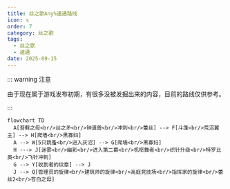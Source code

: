 ```yaml
---
title: 丝之歌Any%速通路线
icon: s
order: 7
category: 丝之歌
tags:
  - 丝之歌
  - 速通
date: 2025-09-15
---
```


<!-- more -->

::: warning 注意

由于现在属于游戏发布初期，有很多没被发掘出来的内容，目前的路线仅供参考。

:::

```mermaid
flowchart TD
  A[苔藓之母<br/>丝之矛<br/>钟道兽<br/>冲刺<br/>蕾丝] --> F[斗篷<br/>荒沼翼主] --> H[爬墙<br/>黑寡妇]
  A --> W[5只跳蚤<br/>进入灰沼] --> G[爬墙<br/>黑寡妇]
  H ---> J[迷雾<br/>幽影<br/>进入第二幕<br/>机枢舞者<br/>织针升级<br/>特罗比奥<br/>飞针冲刺]
  G --> Y[收割者的纹章] --> J
  J --> Q[管理员的旋律<br/>建筑师的旋律<br/>高庭竞技场<br/>指挥家的旋律<br/>蕾丝2<br/>苍白之母]
```